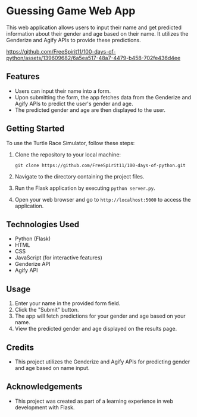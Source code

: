 # Guessing Game Web App

This web application allows users to input their name and get predicted information about their gender and age based on their name. It utilizes the Genderize and Agify APIs to provide these predictions.


https://github.com/FreeSpirit11/100-days-of-python/assets/139609682/6a5ea517-48a7-4479-b458-702fe436d4ee


## Features

- Users can input their name into a form.
- Upon submitting the form, the app fetches data from the Genderize and Agify APIs to predict the user's gender and age.
- The predicted gender and age are then displayed to the user.

## Getting Started

To use the Turtle Race Simulator, follow these steps:

1. Clone the repository to your local machine:
   ```shell
   git clone https://github.com/FreeSpirit11/100-days-of-python.git
   ```
   
2. Navigate to the directory containing the project files.
3. Run the Flask application by executing `python server.py`.
4. Open your web browser and go to `http://localhost:5000` to access the application.

## Technologies Used

- Python (Flask)
- HTML
- CSS
- JavaScript (for interactive features)
- Genderize API
- Agify API

## Usage

1. Enter your name in the provided form field.
2. Click the "Submit" button.
3. The app will fetch predictions for your gender and age based on your name.
4. View the predicted gender and age displayed on the results page.

## Credits

- This project utilizes the Genderize and Agify APIs for predicting gender and age based on name input.

## Acknowledgements

- This project was created as part of a learning experience in web development with Flask.
